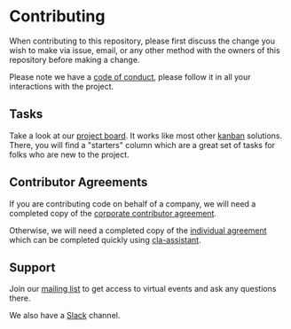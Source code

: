 # Contributing

When contributing to this repository, please first discuss the change you wish to make via issue, email, or any other method with the owners of this repository before making a change.

Please note we have a [code of conduct], please follow it in all your interactions with the project.

[code of conduct]: CODE_OF_CONDUCT.md

## Tasks

Take a look at our [project board](https://github.com/orgs/depscloud/projects/1).
It works like most other [kanban](https://en.wikipedia.org/wiki/Kanban_(development)) solutions.
There, you will find a "starters" column which are a great set of tasks for folks who are new to the project. 

## Contributor Agreements

If you are contributing code on behalf of a company, 
we will need a completed copy of the [corporate contributor agreement].

Otherwise, we will need a completed copy of the [individual agreement]
which can be completed quickly using [cla-assistant].

[corporate contributor agreement]: https://raw.githubusercontent.com/depscloud/deps.cloud/main/clas/corporate.md
[individual agreement]: https://raw.githubusercontent.com/depscloud/deps.cloud/main/clas/individual.md
[cla-assistant]: https://cla-assistant.io/depscloud/depscloud

## Support

Join our [mailing list] to get access to virtual events and ask any questions there.

We also have a [Slack] channel.

[mailing list]: https://groups.google.com/a/deps.cloud/forum/#!forum/community/join
[Slack]: https://depscloud.slack.com/join/shared_invite/zt-fd03dm8x-L5Vxh07smWr_vlK9Qg9q5A
